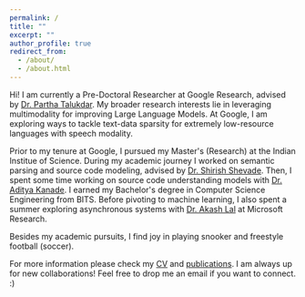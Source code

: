 ```yaml
---
permalink: /
title: ""
excerpt: ""
author_profile: true
redirect_from: 
  - /about/
  - /about.html
---
```


Hi! I am currently a Pre-Doctoral Researcher at Google Research, advised by [Dr. Partha Talukdar](https://parthatalukdar.github.io). My broader research interests lie in leveraging multimodality for improving Large Language Models. At Google, I am exploring ways to tackle text-data sparsity for extremely low-resource languages with speech modality.

Prior to my tenure at Google, I pursued my Master's (Research) at the Indian Institue of Science. During my academic journey I worked on semantic parsing and source code modeling, advised by [Dr. Shirish Shevade](https://eecs.iisc.ac.in/people/shirish-k-shevade/). Then, I spent some time working on source code understanding models with [Dr. Aditya Kanade](https://www.microsoft.com/en-us/research/people/kanadeaditya/). I earned my Bachelor's degree in Computer Science Engineering from BITS. Before pivoting to machine learning, I also spent a summer exploring asynchronous systems with [Dr. Akash Lal](https://www.microsoft.com/en-us/research/people/akashl/) at Microsoft Research.

Besides my academic pursuits, I find joy in playing snooker and freestyle football (soccer). 

For more information please check my [CV](https://shikhar-s.github.io/files/CV_20231115.pdf) and [publications](https://scholar.google.com/citations?user=pbU47_MAAAAJ&hl=en).
I am always up for new collaborations! Feel free to drop me an email if you want to connect. :)
